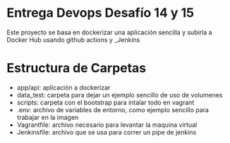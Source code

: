 # Entrega Devops Desafío 14 y 15
Este proyecto se basa en dockerizar una aplicación sencilla y subirla a Docker Hub usando github actions y _Jenkins

# Estructura de Carpetas
* app/api: aplicación a dockerizar
* data_test: carpeta para dejar un ejemplo sencillo de uso de volumenes
* scripts: carpeta con el bootstrap para intalar todo en vagrant
* .env: archivo de variables de entorno, como ejemplo sencillo para trabajar en la imagen
* Vagrantfile: archivo necesario para levantar la maquina virtual
* Jenkinsfile: archivo que se usa para correr un pipe de jenkins

